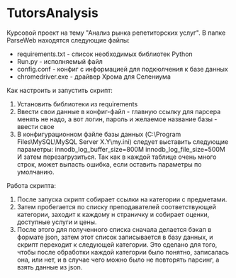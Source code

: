 # TutorsAnalysis
 Курсовой проект на тему "Анализ рынка репетиторских услуг". В папке ParseWeb находятся следующие файлы:
- requirements.txt - список необходимых библиотек Python
- Run.py - исполняемый файл
- config.conf - конфиг с информацией для подкюлчения к базе данных
- chromedriver.exe - драйвер Хрома для Селениума

Как настроить и запустить скрипт:
1) Установить библиотеки из requirements
2) Ввести свои данные в конфиг-файл - главную ссылку для парсера менять не надо,
   а вот логин, пароль и желаемое название базы - ввести свое
3) В конфигурационном файле базы данных (C:\Program Files\MySQL\MySQL Server X.Y\my.ini)
   следует выставить следующие параметры:
	innodb_log_buffer_size=800M
	innodb_log_file_size=500M
	И затем перезагрузиться.
	Так как в каждой таблице очень много строк, может выпасть ошибка, если оставить параметры по умолчанию.

Работа скрипта:
1) После запуска скрипт собирает ссылки на категории с предметами.
2) Затем пробегается по списку преподавателей соответствующей категории, заходит к
   каждому н страничку и собирает оценки, доступные услуги и цены.
3) После этого для полученного списка сначала делается бэкап в формате json, затем
   этот список записывается в базу данных, и скрипт переходит к следующей категории.
   Это сделано для того, чтобы после обработки каждой категории было понятно,
   записалась она, или нет, и в случае чего можно было не повторять парсинг, а
   взять данные из json.
